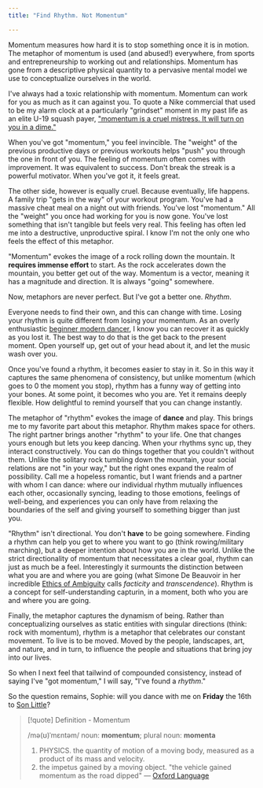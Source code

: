```yaml
---
title: "Find Rhythm. Not Momentum"

---
```

Momentum measures how hard it is to stop something once it is in motion. The metaphor of momentum is used (and abused!) everywhere, from sports and entrepreneurship to working out and relationships. Momentum has gone from a descriptive physical quantity to a pervasive mental model we use to conceptualize ourselves in the world. 

I've always had a toxic relationship with momentum. Momentum can work for you as much as it can against you. To quote a Nike commercial that used to be my alarm clock at a particularly "grindset" moment in my past life as an elite U-19 squash payer, ["momentum is a cruel mistress. It will turn on you in a dime."](https://www.youtube.com/watch?v=OmkNKEHC8Pg)

When you've got "momentum," you feel invincible. The "weight" of the previous productive days or previous workouts helps "push" you through the one in front of you. The feeling of momentum often comes with improvement. It was equivalent to success. Don't break the streak is a powerful motivator. When you've got it, it feels great.

The other side, however is equally cruel. Because eventually, life happens. A family trip "gets in the way" of your workout program. You've had a massive cheat meal on a night out with friends. You've lost "momentum." All the "weight" you once had working for you is now gone. You've lost something that isn't tangible but feels very real. This feeling has often led me into a destructive, unproductive spiral. I know I'm not the only one who feels the effect of this metaphor.

"Momentum" evokes the image of a rock rolling down the mountain. It **requires immense effort** to start. As the rock accelerates down the mountain, you better get out of the way. Momentum is a vector, meaning it has a magnitude and direction. It is always "going" somewhere.

Now, metaphors are never perfect. But I've got a better one. *Rhythm*. 

Everyone needs to find their own, and this can change with time. Losing your rhythm is quite different from losing your momentum. As an overly enthusiastic [beginner modern dancer](digital-garden/Meditations%20in%20Modern%20Dance.md), I know you can recover it as quickly as you lost it. The best way to do that is the get back to the present moment. Open yourself up, get out of your head about it, and let the music wash over you. 

Once you've found a rhythm, it becomes easier to stay in it. So in this way it captures the same phenomena of consistency, but unlike momentum (which goes to 0 the moment you stop), rhythm has a funny way of getting into your bones. At some point, it becomes who you are. Yet it remains deeply flexible. How delightful to remind yourself that you can change instantly. 

The metaphor of "rhythm" evokes the image of **dance** and play. This brings me to my favorite part about this metaphor. Rhythm makes space for others. The right partner brings another "rhythm" to your life. One that changes yours enough but lets you keep dancing. When your rhythms sync up, they interact constructively. You can do things together that you couldn't without them. Unlike the solitary rock tumbling down the mountain, your social relations are not "in your way," but the right ones expand the realm of possibility. Call me a hopeless romantic, but I want friends and a partner with whom I can dance: where our individual rhythm mutually influences each other, occasionally syncing, leading to those emotions, feelings of well-being, and experiences you can only have from relaxing the boundaries of the self and giving yourself to something bigger than just you.

"Rhythm" isn't directional. You don't **have** to be going somewhere. Finding a rhythm can help you get to where you want to go (think rowing/military marching), but a deeper intention about how you are in the world. Unlike the strict directionality of momentum that necessitates a clear goal, rhythm can just as much be a feel. Interestingly it surmounts the distinction between what you are and where you are going (what Simone De Beauvoir in her incredible [Ethics of Ambiguity]() calls *facticity* and *transcendence*). Rhythm is a concept for self-understanding capturin, in a moment, both who you are and where you are going. 

Finally, the metaphor captures the dynamism of being. Rather than conceptualizing ourselves as static entities with singular directions (think: rock with momentum), rhythm is a metaphor that celebrates our constant movement. To live is to be moved. Moved by the people, landscapes, art, and nature, and in turn, to influence the people and situations that bring joy into our lives. 

So when I next feel that tailwind of compounded consistency, instead of saying I've "got momentum," I will say, "I've found a *rhythm*." 

So the question remains, Sophie: will you dance with me on **Friday** the 16th to [Son Little](https://www.elsewherebrooklyn.com/events/son-little-lizzie-no-16th-dec-elsewhere-the-hall-new-york-tickets)?

> [!quote] Definition - Momentum
> 
> /mə(ʊ)ˈmɛntəm/ 
> noun: **momentum**; plural noun: **momenta**
> 1. PHYSICS. 
> the quantity of motion of a moving body, measured as a product of its mass and velocity.
> 2. the impetus gained by a moving object. 
> "the vehicle gained momentum as the road dipped"
> — [Oxford Language](https://www.google.com/search?q=definition+of+momentum&oq=definition+of+momentum&aqs=chrome..69i57j0i19l4j69i61l3.3169j0j7&sourceid=chrome&ie=UTF-8)
